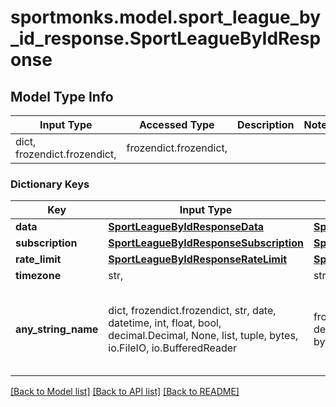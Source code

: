 # sportmonks.model.sport_league_by_id_response.SportLeagueByIdResponse

## Model Type Info
Input Type | Accessed Type | Description | Notes
------------ | ------------- | ------------- | -------------
dict, frozendict.frozendict,  | frozendict.frozendict,  |  | 

### Dictionary Keys
Key | Input Type | Accessed Type | Description | Notes
------------ | ------------- | ------------- | ------------- | -------------
**data** | [**SportLeagueByIdResponseData**](SportLeagueByIdResponseData.md) | [**SportLeagueByIdResponseData**](SportLeagueByIdResponseData.md) |  | [optional] 
**subscription** | [**SportLeagueByIdResponseSubscription**](SportLeagueByIdResponseSubscription.md) | [**SportLeagueByIdResponseSubscription**](SportLeagueByIdResponseSubscription.md) |  | [optional] 
**rate_limit** | [**SportLeagueByIdResponseRateLimit**](SportLeagueByIdResponseRateLimit.md) | [**SportLeagueByIdResponseRateLimit**](SportLeagueByIdResponseRateLimit.md) |  | [optional] 
**timezone** | str,  | str,  |  | [optional] 
**any_string_name** | dict, frozendict.frozendict, str, date, datetime, int, float, bool, decimal.Decimal, None, list, tuple, bytes, io.FileIO, io.BufferedReader | frozendict.frozendict, str, BoolClass, decimal.Decimal, NoneClass, tuple, bytes, FileIO | any string name can be used but the value must be the correct type | [optional]

[[Back to Model list]](../../README.md#documentation-for-models) [[Back to API list]](../../README.md#documentation-for-api-endpoints) [[Back to README]](../../README.md)

